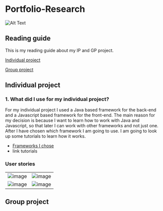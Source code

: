 # Portfolio-Research
![Alt Text](https://media0.giphy.com/media/dWesBcTLavkZuG35MI/giphy.gif?cid=ecf05e47ttj9yzh16tgd8otlygn5930l5vs548tahunuvlru&rid=giphy.gif&ct=g)

## Reading guide

This is my reading guide about my IP and GP project.

[Individual project](#Individual-project)

[Group project](#Group-project)

## Individual project

### 1. What did I use for my individual project?
For my individual project I used a Java based framework for the back-end and a Javascript based framework for the front-end. The main reason for my decision is because I want to learn how to work with Java and Javascript, so that later I can work with other frameworks and not just one. 
After I have chosen which framework I am going to use. I am going to look up some tutorials to learn how it works.
- [Frameworks I chose](https://github.com/TimoOerlemans/Portfolio-Research/blob/main/Research.md#1-java-framework)
- link tutorials

### User stories

|||
|---|---|
|![image](https://user-images.githubusercontent.com/99472273/154964905-71d5f39c-b226-4a07-8fe8-82df99152b62.png)|![image](https://user-images.githubusercontent.com/99472273/154964983-3141a3d1-61c5-41a8-84c1-62ee1ec5718d.png>)| 
|![image](https://user-images.githubusercontent.com/99472273/154965068-f1d96329-927e-41f0-ad53-fa093d3aa85f.png)|![image](https://user-images.githubusercontent.com/99472273/154965388-76371800-f8e5-4f37-ad26-6f83fe14a125.png>)|


## Group project
